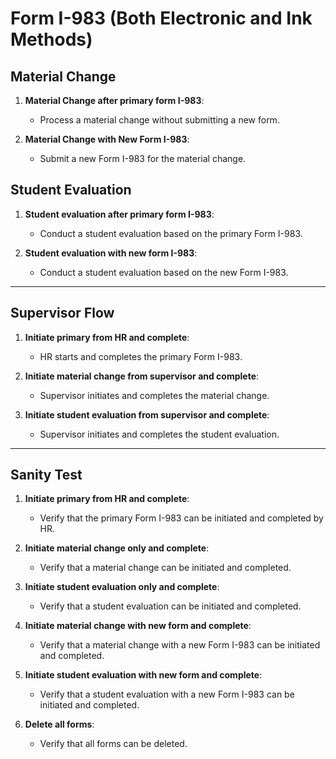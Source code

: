 # Form I-983 (Both Electronic and Ink Methods)

## Material Change

1. **Material Change after primary form I-983**:
    - Process a material change without submitting a new form.

2. **Material Change with New Form I-983**:
    - Submit a new Form I-983 for the material change.

## Student Evaluation

1. **Student evaluation after primary form I-983**:
    - Conduct a student evaluation based on the primary Form I-983.

2. **Student evaluation with new form I-983**:
    - Conduct a student evaluation based on the new Form I-983.

---

## Supervisor Flow

1. **Initiate primary from HR and complete**:
    - HR starts and completes the primary Form I-983.

2. **Initiate material change from supervisor and complete**:
    - Supervisor initiates and completes the material change.

3. **Initiate student evaluation from supervisor and complete**:
    - Supervisor initiates and completes the student evaluation.

---

## Sanity Test

1. **Initiate primary from HR and complete**:
    - Verify that the primary Form I-983 can be initiated and completed by HR.

2. **Initiate material change only and complete**:
    - Verify that a material change can be initiated and completed.

3. **Initiate student evaluation only and complete**:
    - Verify that a student evaluation can be initiated and completed.

4. **Initiate material change with new form and complete**:
    - Verify that a material change with a new Form I-983 can be initiated and completed.

5. **Initiate student evaluation with new form and complete**:
    - Verify that a student evaluation with a new Form I-983 can be initiated and completed.

6. **Delete all forms**:
    - Verify that all forms can be deleted.
